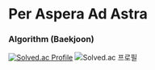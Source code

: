 # Per Aspera Ad Astra
### Algorithm (Baekjoon)
[![Solved.ac Profile](http://mazassumnida.wtf/api/v2/generate_badge?boj=wlsgud4084)](https://solved.ac/wlsgud4084/)
![Solved.ac 프로필](http://mazandi.herokuapp.com/api?handle=wlsgud4084&theme=dark)
<!--
### 수정중입니다

개발자 이진형입니다.

#### 📚 Tech Stacks
<p>
  <img src="https://img.shields.io/badge/Python-3766AB?style=flat-square&logo=Python&logoColor=white"/></a>&nbsp
  <img src="https://img.shields.io/badge/Java-007396?style=flat-square&logo=Java&logoColor=white"/></a>&nbsp
  <img src="https://img.shields.io/badge/Javascript-ffb13b?style=flat-square&logo=javascript&logoColor=white"/></a>&nbsp
  <img src="https://img.shields.io/badge/-C%23-512BD4?logo=Csharp&style=flat-square"/></a>&nbsp
  
  <br>
  <img src="https://img.shields.io/badge/React-2496ED?style=flat-square&logo=React&logoColor=white"/></a>&nbsp 
  <img src="https://img.shields.io/badge/HTML5-D24939?style=flat-square&logo=HTML5&logoColor=white"/></a>&nbsp
  <img src="https://img.shields.io/badge/css-1572B6?style=flat-square&logo=css3&logoColor=white">&nbsp
  <img src="https://camo.githubusercontent.com/7d40774762a6559831664bbeb1b3d4e6b55ca155467da23c89cf8207cb063d64/68747470733a2f2f696d672e736869656c64732e696f2f62616467652f5675652e6a732d3446433038443f7374796c653d666c61742d737175617265266c6f676f3d5675652e6a73266c6f676f436f6c6f723d7768697465"/></a>&nbsp
</p>

#### 💼 Experience
<p>
  <li>2023.01 ~ 2023.12 &nbsp SSAFY 9기</li>
</p>

#### 🏆 Awards
<p>
  <h4>프로젝트</h4>
  <li>2023.05 &nbsp SSAFY 1학기 관통프로젝트 우수상(금융상품 비교 애플리케이션 MMoP)</li>
  <li>2023.08 &nbsp SSAFY 2학기 공통프로젝트 우수상(가족간의 소통을 위한 스마트미러 MirrorMe)</li>
  <p>--------------------------------------------------------------------------</p>
  <h4>기타</h4>
  <li>2023.07 &nbsp SSAFY RACE 스피드맵 부문 1위</li>
</p>

#### 📁 Projects
- 2023.05.17 ~ 2023.05.26    **MMoP** 🏆
    - **금융상품 비교** 애플리케이션

- 2023.07.10 ~ 2023.08.18    **MirrorMe** 🏆
    - **가족간의 소통**을 위한 **스마트미러**

- 2023.08.28 ~ 2023.10.06     **MOA**
    - **빅데이터 분산** 기술을 활용한 **외국인 유학생 한국 온보딩 서비스**

- 2023.10.10 ~ 2023.11.17     **SoRhy(So**ma **Rhy**thm ****Game**)**
    - **직방**과의 **기업연계** 프로젝트
    - 가상오피스 ‘Soma’에서 동료들과 함께 즐길 수 있는 **캐주얼 리듬 게임**
 
#### ETC
- ...
-->

<!--
**LeeJ1nHyeong/LeeJ1nHyeong** is a ✨ _special_ ✨ repository because its `README.md` (this file) appears on your GitHub profile.

Here are some ideas to get you started:

- 🔭 I’m currently working on ...
- 🌱 I’m currently learning ...
- 👯 I’m looking to collaborate on ...
- 🤔 I’m looking for help with ...
- 💬 Ask me about ...
- 📫 How to reach me: ...
- 😄 Pronouns: ...
- ⚡ Fun fact: ...
-->

